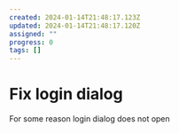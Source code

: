 ```yaml
---
created: 2024-01-14T21:48:17.123Z
updated: 2024-01-14T21:48:17.120Z
assigned: ""
progress: 0
tags: []
---
```


# Fix login dialog

For some reason login dialog does not open
